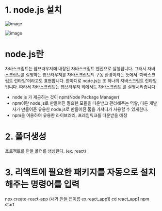 # 1. node.js 설치
![image](https://github.com/sxhyxn/react_basic/assets/129706893/b4d933e5-488c-4867-bb3c-28c718a35883)

![image](https://github.com/sxhyxn/react_basic/assets/129706893/bfc32a7b-1c06-4e6c-b64b-8fceb2285f7e)


# node.js란
 자바스크립트는 웹브라우저에 내장된 자바스크립트 엔진으로 실행됩니다. 그래서 자바스크립트를 실행하는 웹브라우저를 자바스크립트의 구동 환경이라는 뜻에서 '자바스크립트 런타임'이라고도 표현합니다.
 한마디로 node.js는 또 하나의 자바스크립트 런타임입니다. 따라서 자바스크립트는 웹브라우저 외에서도 자바스크립트
 를 실행시켜줍니다.
 * node.js 가 제공하는 것이 npm(Node Package Manager)
 * npm이란 node.js로 만들어진 필요한 모듈을 다운받고 관리해주는 역할, 다른 개발자가 만들어준 유용한 node.js로 만들어진 툴을 가져다가 사용할 수 있게한다.
 * npm을 이용하여 유용한 라이브러리, 프레임워크를 다운받을 예정

# 2. 폴더생성
  프로젝트를 만들 폴더를 생성한다. (ex. react)
# 3. 리액트에 필요한 패키지를 자동으로 설치해주는 명령어를 입력
  npx create-react-app (내가 만들 앱이름 ex.react_app1)
  cd react_app1
  npm start
